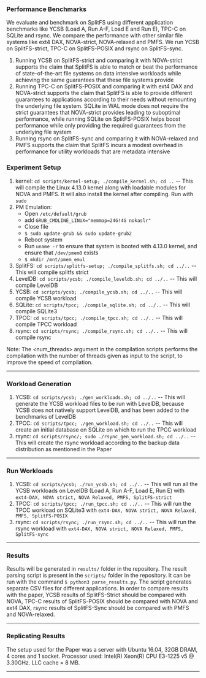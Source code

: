### Performance Benchmarks

We evaluate and benchmark on SplitFS using different application benchmarks like YCSB (Load A, Run A-F, Load E and Run E), TPC-C on SQLite and rsync. We compare the performance with other similar file systems like ext4 DAX, NOVA-strict, NOVA-relaxed and PMFS. We run YCSB on SplitFS-strict, TPC-C on SplitFS-POSIX and rsync on SplitFS-sync.
1. Running YCSB on SplitFS-strict and comparing it with NOVA-strict supports the claim that SplitFS is able to match or beat the performance of state-of-the-art file systems on data intensive workloads while achieving the same guarantees that these file systems provide
2. Running TPC-C on SplitFS-POSIX and comparing it with ext4 DAX and NOVA-strict supports the claim that SplitFS is able to provide different guarantees to applications according to their needs without remounting the underlying file system. SQLite in WAL mode does not require the strict guarantees that NOVA-strict provides leading to suboptimal performance, while running SQLite on SplitFS-POSIX helps boost performance while only providing the required guarantees from the underlying file system
3. Running rsync on SplitFS-sync and comparing it with NOVA-relaxed and PMFS supports the claim that SplitFS incurs a modest overhead in performance for utility workloads that are metadata intensive


### Experiment Setup

1. kernel: `cd scripts/kernel-setup; ./compile_kernel.sh; cd ..` -- This will compile the Linux 4.13.0 kernel along with loadable modules for NOVA and PMFS. It will also install the kernel after compiling. Run with `sudo` 
2. PM Emulation: 
    * Open `/etc/default/grub`
    * add `GRUB_CMDLINE_LINUX="memmap=24G!4G nokaslr"`
    * Close file
    * `$ sudo update-grub && sudo update-grub2`
    * Reboot system
    * Run `uname -r` to ensure that system is booted with 4.13.0 kernel, and ensure that `/dev/pmem0` exists
    * `$ mkdir /mnt/pmem_emul`
3. SplitFS: `cd scripts/splitfs-setup; ./compile_splitfs.sh; cd ../..` -- This will compile splitfs strict
4. LevelDB: `cd scripts/ycsb; ./compile_leveldb.sh; cd ../..` -- This will compile LevelDB
5. YCSB: `cd scripts/ycsb; ./compile_ycsb.sh; cd ../..` -- This will compile YCSB workload
6. SQLite: `cd scripts/tpcc; ./compile_sqlite.sh; cd ../..` -- This will compile SQLite3
7. TPCC: `cd scripts/tpcc; ./compile_tpcc.sh; cd ../..` -- This will compile TPCC workload
8. rsync: `cd scripts/rsync; ./compile_rsync.sh; cd ../..` -- This will compile rsync

Note: The <num_threads> argument in the compilation scripts performs the compilation with the number of threads given as input to the script, to improve the speed of compilation. 

---

### Workload Generation

1. YCSB: `cd scripts/ycsb; ./gen_workloads.sh; cd ../..` -- This will generate the YCSB workload files to be run with LevelDB, because YCSB does not natively support LevelDB, and has been added to the benchmarks of LevelDB
2. TPCC: `cd scripts/tpcc; ./gen_workload.sh; cd ../..` -- This will create an initial database on SQLite on which to run the TPCC workload
3. rsync: `cd scripts/rsync/; sudo ./rsync_gen_workload.sh; cd ../..` -- This will create the rsync workload according to the backup data distribution as mentioned in the Paper

---

### Run Workloads

1. YCSB: `cd scripts/ycsb; ./run_ycsb.sh; cd ../..` -- This will run all the YCSB workloads on LevelDB (Load A, Run A-F, Load E, Run E) with `ext4-DAX, NOVA strict, NOVA Relaxed, PMFS, SplitFS-strict` 
2. TPCC: `cd scripts/tpcc; ./run_tpcc.sh; cd ../..` -- This will run the TPCC workload on SQLite3 with `ext4-DAX, NOVA strict, NOVA Relaxed, PMFS, SplitFS-POSIX`
3. rsync: `cd scripts/rsync; ./run_rsync.sh; cd ../..` -- This will run the rsync workload with `ext4-DAX, NOVA strict, NOVA Relaxed, PMFS, SplitFS-sync`

---

### Results

Results will be generated in `results/` folder in the repository.
The result parsing script is present in the `scripts/` folder in the repository. It can be run with the command `$ python3 parse_results.py`. The script generates separate CSV files for different applications.
In order to compare results with the paper, YCSB results of SplitFS-Strict should be compared with NOVA, TPC-C results of SplitFS-POSIX should be compared with NOVA and ext4 DAX, rsync results of SplitFS-Sync should be compared with PMFS and NOVA-relaxed.

---

### Replicating Results

The setup used for the Paper was a server with Ubuntu 16.04, 32GB DRAM, 4 cores and 1 socket. Processor used: Intel(R) Xeon(R) CPU E3-1225 v5 @ 3.30GHz. LLC cache = 8 MB.

---
